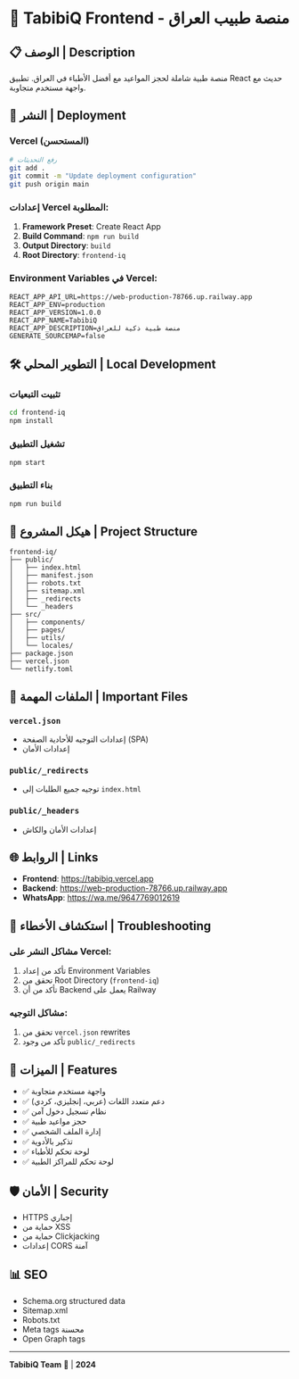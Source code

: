# 🏥 TabibiQ Frontend - منصة طبيب العراق

## 📋 الوصف | Description
منصة طبية شاملة لحجز المواعيد مع أفضل الأطباء في العراق. تطبيق React حديث مع واجهة مستخدم متجاوبة.

## 🚀 النشر | Deployment

### Vercel (المستحسن)
```bash
# رفع التحديثات
git add .
git commit -m "Update deployment configuration"
git push origin main
```

### إعدادات Vercel المطلوبة:
1. **Framework Preset**: Create React App
2. **Build Command**: `npm run build`
3. **Output Directory**: `build`
4. **Root Directory**: `frontend-iq`

### Environment Variables في Vercel:
```
REACT_APP_API_URL=https://web-production-78766.up.railway.app
REACT_APP_ENV=production
REACT_APP_VERSION=1.0.0
REACT_APP_NAME=TabibiQ
REACT_APP_DESCRIPTION=منصة طبية ذكية للعراق
GENERATE_SOURCEMAP=false
```

## 🛠️ التطوير المحلي | Local Development

### تثبيت التبعيات
```bash
cd frontend-iq
npm install
```

### تشغيل التطبيق
```bash
npm start
```

### بناء التطبيق
```bash
npm run build
```

## 📁 هيكل المشروع | Project Structure

```
frontend-iq/
├── public/
│   ├── index.html
│   ├── manifest.json
│   ├── robots.txt
│   ├── sitemap.xml
│   ├── _redirects
│   └── _headers
├── src/
│   ├── components/
│   ├── pages/
│   ├── utils/
│   └── locales/
├── package.json
├── vercel.json
└── netlify.toml
```

## 🔧 الملفات المهمة | Important Files

### `vercel.json`
- إعدادات التوجيه للأحادية الصفحة (SPA)
- إعدادات الأمان

### `public/_redirects`
- توجيه جميع الطلبات إلى `index.html`

### `public/_headers`
- إعدادات الأمان والكاش

## 🌐 الروابط | Links

- **Frontend**: https://tabibiq.vercel.app
- **Backend**: https://web-production-78766.up.railway.app
- **WhatsApp**: https://wa.me/9647769012619

## 🐛 استكشاف الأخطاء | Troubleshooting

### مشاكل النشر على Vercel:
1. تأكد من إعداد Environment Variables
2. تحقق من Root Directory (`frontend-iq`)
3. تأكد من أن Backend يعمل على Railway

### مشاكل التوجيه:
1. تحقق من `vercel.json` rewrites
2. تأكد من وجود `public/_redirects`

## 📱 الميزات | Features

- ✅ واجهة مستخدم متجاوبة
- ✅ دعم متعدد اللغات (عربي، إنجليزي، كردي)
- ✅ نظام تسجيل دخول آمن
- ✅ حجز مواعيد طبية
- ✅ إدارة الملف الشخصي
- ✅ تذكير بالأدوية
- ✅ لوحة تحكم للأطباء
- ✅ لوحة تحكم للمراكز الطبية

## 🛡️ الأمان | Security

- HTTPS إجباري
- حماية من XSS
- حماية من Clickjacking
- إعدادات CORS آمنة

## 📊 SEO

- Schema.org structured data
- Sitemap.xml
- Robots.txt
- Meta tags محسنة
- Open Graph tags

---
**TabibiQ Team** 🏥 | **2024** 